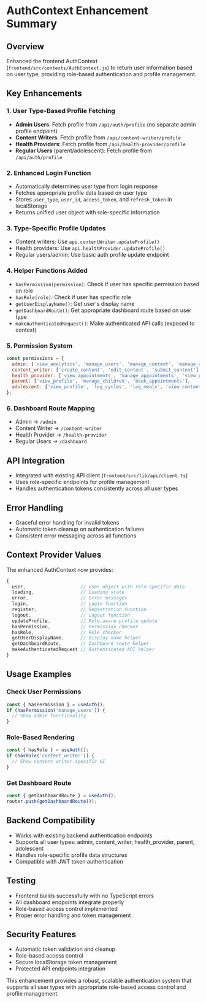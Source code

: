 # AuthContext Enhancement Summary

## Overview
Enhanced the frontend AuthContext (`frontend/src/contexts/AuthContext.js`) to return user information based on user type, providing role-based authentication and profile management.

## Key Enhancements

### 1. **User Type-Based Profile Fetching**
- **Admin Users**: Fetch profile from `/api/auth/profile` (no separate admin profile endpoint)
- **Content Writers**: Fetch profile from `/api/content-writer/profile`
- **Health Providers**: Fetch profile from `/api/health-provider/profile`
- **Regular Users** (parent/adolescent): Fetch profile from `/api/auth/profile`

### 2. **Enhanced Login Function**
- Automatically determines user type from login response
- Fetches appropriate profile data based on user type
- Stores `user_type`, `user_id`, `access_token`, and `refresh_token` in localStorage
- Returns unified user object with role-specific information

### 3. **Type-Specific Profile Updates**
- Content writers: Use `api.contentWriter.updateProfile()`
- Health providers: Use `api.healthProvider.updateProfile()`
- Regular users/admin: Use basic auth profile update endpoint

### 4. **Helper Functions Added**
- `hasPermission(permission)`: Check if user has specific permission based on role
- `hasRole(role)`: Check if user has specific role
- `getUserDisplayName()`: Get user's display name
- `getDashboardRoute()`: Get appropriate dashboard route based on user type
- `makeAuthenticatedRequest()`: Make authenticated API calls (exposed to context)

### 5. **Permission System**
```javascript
const permissions = {
  admin: ['view_analytics', 'manage_users', 'manage_content', 'manage_appointments', 'view_logs'],
  content_writer: ['create_content', 'edit_content', 'submit_content'],
  health_provider: ['view_appointments', 'manage_appointments', 'view_patients'],
  parent: ['view_profile', 'manage_children', 'book_appointments'],
  adolescent: ['view_profile', 'log_cycles', 'log_meals', 'view_content']
};
```

### 6. **Dashboard Route Mapping**
- Admin → `/admin`
- Content Writer → `/content-writer`
- Health Provider → `/health-provider`
- Regular Users → `/dashboard`

## API Integration
- Integrated with existing API client (`frontend/src/lib/api/client.ts`)
- Uses role-specific endpoints for profile management
- Handles authentication tokens consistently across all user types

## Error Handling
- Graceful error handling for invalid tokens
- Automatic token cleanup on authentication failures
- Consistent error messaging across all functions

## Context Provider Values
The enhanced AuthContext now provides:
```javascript
{
  user,                    // User object with role-specific data
  loading,                 // Loading state
  error,                   // Error messages
  login,                   // Login function
  register,                // Registration function
  logout,                  // Logout function
  updateProfile,           // Role-aware profile update
  hasPermission,           // Permission checker
  hasRole,                 // Role checker
  getUserDisplayName,      // Display name helper
  getDashboardRoute,       // Dashboard route helper
  makeAuthenticatedRequest // Authenticated API helper
}
```

## Usage Examples

### Check User Permissions
```javascript
const { hasPermission } = useAuth();
if (hasPermission('manage_users')) {
  // Show admin functionality
}
```

### Role-Based Rendering
```javascript
const { hasRole } = useAuth();
if (hasRole('content_writer')) {
  // Show content writer specific UI
}
```

### Get Dashboard Route
```javascript
const { getDashboardRoute } = useAuth();
router.push(getDashboardRoute());
```

## Backend Compatibility
- Works with existing backend authentication endpoints
- Supports all user types: admin, content_writer, health_provider, parent, adolescent
- Handles role-specific profile data structures
- Compatible with JWT token authentication

## Testing
- Frontend builds successfully with no TypeScript errors
- All dashboard endpoints integrate properly
- Role-based access control implemented
- Proper error handling and token management

## Security Features
- Automatic token validation and cleanup
- Role-based access control
- Secure localStorage token management
- Protected API endpoints integration

This enhancement provides a robust, scalable authentication system that supports all user types with appropriate role-based access control and profile management.
